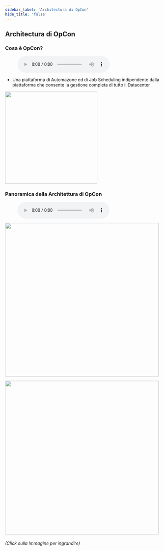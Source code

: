 ```yaml
---
sidebar_label: 'Architectura di OpCon'
hide_title: 'false'
---
```


## Architectura di OpCon

### Cosa è OpCon?

<figure>
    <audio
        controls
        src="audiobasic/WhatIsOpCon.mp3">
            Your browser does not support the
            <code>audio</code> element.
    </audio>
</figure>

* Una piattaforma di Automazone ed di Job Scheduling indipendente dalla piattaforma che consente la gestione completa di tutto il Datacenter


<img src="imgbasic/Picture3.png" width="300"></img>

### Panoramica della Architettura di OpCon 

<figure>
    <audio
        controls
        src="audiobasic/OpConArchitectureOverview.mp3">
            Your browser does not support the
            <code>audio</code> element.
    </audio>
</figure>


<a href="imgbasic/Picture4.png" target="_blank"><img src="imgbasic/Picture4.png" width="500"></img></a>


<a href="imgbasic/Picture5.png" target="_blank"><img src="imgbasic/Picture5.png" width="500"></img></a>

###### (Click sulla Immagine per ingrandire)

